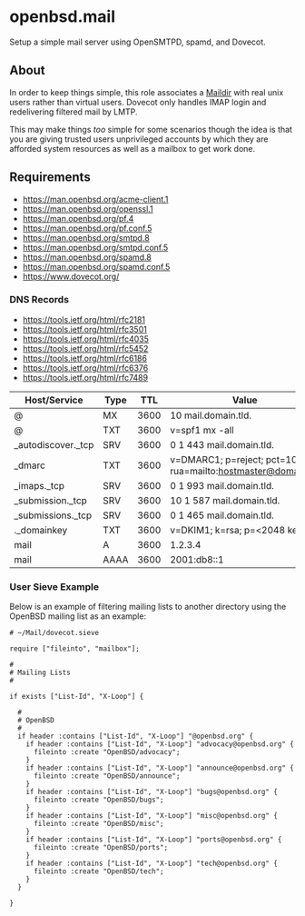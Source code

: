 openbsd.mail
=========
Setup a simple mail server using OpenSMTPD, spamd, and Dovecot.

About
----------
In order to keep things simple, this role associates a [Maildir]() with real
unix users rather than virtual users. Dovecot only handles IMAP login and
redelivering filtered mail by LMTP.

This may make things _too_ simple for some scenarios though the idea is that
you are giving trusted users unprivileged accounts by which they are afforded
system resources as well as a mailbox to get work done.


Requirements
---------
* https://man.openbsd.org/acme-client.1
* https://man.openbsd.org/openssl.1
* https://man.openbsd.org/pf.4
* https://man.openbsd.org/pf.conf.5
* https://man.openbsd.org/smtpd.8
* https://man.openbsd.org/smtpd.conf.5
* https://man.openbsd.org/spamd.8
* https://man.openbsd.org/spamd.conf.5
* https://www.dovecot.org/

### DNS Records
* https://tools.ietf.org/html/rfc2181
* https://tools.ietf.org/html/rfc3501
* https://tools.ietf.org/html/rfc4035
* https://tools.ietf.org/html/rfc5452
* https://tools.ietf.org/html/rfc6186
* https://tools.ietf.org/html/rfc6376
* https://tools.ietf.org/html/rfc7489

| Host/Service          | Type  | TTL  | Value |
| --------------------- | ----- | ---- | ----- |
| @                     | MX    | 3600 | 10 mail.domain.tld.
| @                     | TXT   | 3600 | v=spf1 mx -all
| _autodiscover._tcp    | SRV   | 3600 | 0  1  443  mail.domain.tld.
| _dmarc                | TXT   | 3600 | v=DMARC1; p=reject; pct=100; rua=mailto:hostmaster@domain.tld
| _imaps._tcp           | SRV   | 3600 | 0  1  993  mail.domain.tld.
| _submission._tcp      | SRV   | 3600 | 10 1  587  mail.domain.tld.
| _submissions._tcp     | SRV   | 3600 | 0  1  465  mail.domain.tld.
| <selector>._domainkey | TXT   | 3600 | v=DKIM1; k=rsa; p=<2048 key>
| mail                  | A     | 3600 | 1.2.3.4
| mail                  | AAAA  | 3600 | 2001:db8::1

### User Sieve Example
Below is an example of filtering mailing lists to another directory using the
OpenBSD mailing list as an example:

```sieve
# ~/Mail/dovecot.sieve

require ["fileinto", "mailbox"];

#
# Mailing Lists
#

if exists ["List-Id", "X-Loop"] {

  #
  # OpenBSD
  #
  if header :contains ["List-Id", "X-Loop"] "@openbsd.org" {
    if header :contains ["List-Id", "X-Loop"] "advocacy@openbsd.org" {
      fileinto :create "OpenBSD/advocacy";
    }
    if header :contains ["List-Id", "X-Loop"] "announce@openbsd.org" {
      fileinto :create "OpenBSD/announce";
    }
    if header :contains ["List-Id", "X-Loop"] "bugs@openbsd.org" {
      fileinto :create "OpenBSD/bugs";
    }
    if header :contains ["List-Id", "X-Loop"] "misc@openbsd.org" {
      fileinto :create "OpenBSD/misc";
    }
    if header :contains ["List-Id", "X-Loop"] "ports@openbsd.org" {
      fileinto :create "OpenBSD/ports";
    }
    if header :contains ["List-Id", "X-Loop"] "tech@openbsd.org" {
      fileinto :create "OpenBSD/tech";
    }
  }

}
```

